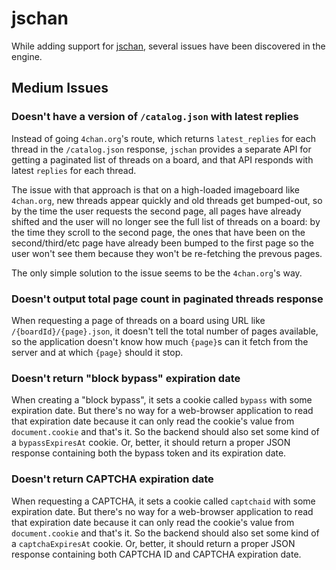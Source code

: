# jschan

While adding support for [jschan](https://gitgud.io/fatchan/jschan/), several issues have been discovered in the engine.

## Medium Issues

### Doesn't have a version of `/catalog.json` with latest replies

Instead of going `4chan.org`'s route, which returns `latest_replies` for each thread in the `/catalog.json` response, `jschan` provides a separate API for getting a paginated list of threads on a board, and that API responds with latest `replies` for each thread.

The issue with that approach is that on a high-loaded imageboard like `4chan.org`, new threads appear quickly and old threads get bumped-out, so by the time the user requests the second page, all pages have already shifted and the user will no longer see the full list of threads on a board: by the time they scroll to the second page, the ones that have been on the second/third/etc page have already been bumped to the first page so the user won't see them because they won't be re-fetching the prevous pages.

The only simple solution to the issue seems to be the `4chan.org`'s way.

### Doesn't output total page count in paginated threads response

When requesting a page of threads on a board using URL like `/{boardId}/{page}.json`, it doesn't tell the total number of pages available, so the application doesn't know how much `{page}`s can it fetch from the server and at which `{page}` should it stop.

### Doesn't return "block bypass" expiration date

When creating a "block bypass", it sets a cookie called `bypass` with some expiration date. But there's no way for a web-browser application to read that expiration date because it can only read the cookie's value from `document.cookie` and that's it. So the backend should also set some kind of a `bypassExpiresAt` cookie. Or, better, it should return a proper JSON response containing both the bypass token and its expiration date.

### Doesn't return CAPTCHA expiration date

When requesting a CAPTCHA, it sets a cookie called `captchaid` with some expiration date. But there's no way for a web-browser application to read that expiration date because it can only read the cookie's value from `document.cookie` and that's it. So the backend should also set some kind of a `captchaExpiresAt` cookie. Or, better, it should return a proper JSON response containing both CAPTCHA ID and CAPTCHA expiration date.